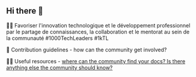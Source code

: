 ## Hi there 👋

🙋‍♀️ Favoriser l'innovation technologique et le développement professionnel par le partage de connaissances, la collaboration et le mentorat au sein de la communauté #1000TechLeaders #1kTL

🌈 Contribution guidelines - how can the community get involved?

👩‍💻 Useful resources - [where can the community find your docs? Is there anything else the community should know?](https://github.com/1000TechLeaders/.github/wiki)

